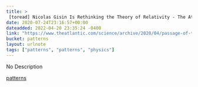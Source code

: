 ```yaml
---
title: > 
 [toread] Nicolas Gisin Is Rethinking the Theory of Relativity - The Atlantic
date: 2020-07-24T23:16:57+00:00
dateadded: 2022-04-20 23:35:24 -0400
link: "https://www.theatlantic.com/science/archive/2020/04/passage-of-time-relativity-physics/609841/"
bucket: patterns
layout: urlnote
tags: ["patterns", "patterns", "physics"]
--- 
```

No Description
 <!-- end excerpt --> 
<div class='bucket'><a class='internal-link' href='/buckets/patterns'>patterns</a></div> 
